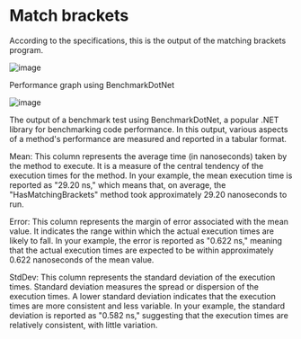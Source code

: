 # Match brackets

According to the specifications, this is the output of the matching brackets program.

![image](https://github.com/reneflorendo/matchbrackets/assets/4901363/395bb6cc-fc2a-41d7-9765-d2bee860eb5a)


Performance graph using BenchmarkDotNet

![image](https://github.com/reneflorendo/matchbrackets/assets/4901363/857948de-6f8c-478c-9129-b58a0fd9358e)


The output of a benchmark test using BenchmarkDotNet, a popular .NET library for benchmarking code performance. In this output, various aspects of a method's performance are measured and reported in a tabular format.

Mean: This column represents the average time (in nanoseconds) taken by the method to execute. It is a measure of the central tendency of the execution times for the method. In your example, the mean execution time is reported as "29.20 ns," which means that, on average, the "HasMatchingBrackets" method took approximately 29.20 nanoseconds to run.

Error: This column represents the margin of error associated with the mean value. It indicates the range within which the actual execution times are likely to fall. In your example, the error is reported as "0.622 ns," meaning that the actual execution times are expected to be within approximately 0.622 nanoseconds of the mean value.

StdDev: This column represents the standard deviation of the execution times. Standard deviation measures the spread or dispersion of the execution times. A lower standard deviation indicates that the execution times are more consistent and less variable. In your example, the standard deviation is reported as "0.582 ns," suggesting that the execution times are relatively consistent, with little variation.
